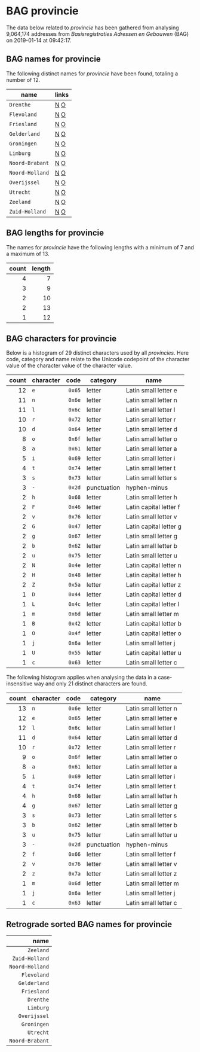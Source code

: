 # BAG provincie

The data below related to *provincie* has been gathered from analysing 9,064,174 addresses from *Basisregistraties Adressen en Gebouwen* (BAG) on 2019-01-14 at 09:42:17.


## BAG names for provincie

The following distinct names for *provincie* have been found, totaling a number of 12.

| name | links |
|---|---|
| `Drenthe` | <a target="_blank" title="Nominatim" href="https://nominatim.openstreetmap.org/search?countrycodes=NL&q=Drenthe">N</a> <a target="_blank" title="Overpass Turbo" href="https://overpass-turbo.eu/?Q=rel[admin_level=4][type=boundary][boundary=administrative][name=%22Drenthe%22];out geom;">O</a> |
| `Flevoland` | <a target="_blank" title="Nominatim" href="https://nominatim.openstreetmap.org/search?countrycodes=NL&q=Flevoland">N</a> <a target="_blank" title="Overpass Turbo" href="https://overpass-turbo.eu/?Q=rel[admin_level=4][type=boundary][boundary=administrative][name=%22Flevoland%22];out geom;">O</a> |
| `Friesland` | <a target="_blank" title="Nominatim" href="https://nominatim.openstreetmap.org/search?countrycodes=NL&q=Friesland">N</a> <a target="_blank" title="Overpass Turbo" href="https://overpass-turbo.eu/?Q=rel[admin_level=4][type=boundary][boundary=administrative][name=%22Friesland%22];out geom;">O</a> |
| `Gelderland` | <a target="_blank" title="Nominatim" href="https://nominatim.openstreetmap.org/search?countrycodes=NL&q=Gelderland">N</a> <a target="_blank" title="Overpass Turbo" href="https://overpass-turbo.eu/?Q=rel[admin_level=4][type=boundary][boundary=administrative][name=%22Gelderland%22];out geom;">O</a> |
| `Groningen` | <a target="_blank" title="Nominatim" href="https://nominatim.openstreetmap.org/search?countrycodes=NL&q=Groningen">N</a> <a target="_blank" title="Overpass Turbo" href="https://overpass-turbo.eu/?Q=rel[admin_level=4][type=boundary][boundary=administrative][name=%22Groningen%22];out geom;">O</a> |
| `Limburg` | <a target="_blank" title="Nominatim" href="https://nominatim.openstreetmap.org/search?countrycodes=NL&q=Limburg">N</a> <a target="_blank" title="Overpass Turbo" href="https://overpass-turbo.eu/?Q=rel[admin_level=4][type=boundary][boundary=administrative][name=%22Limburg%22];out geom;">O</a> |
| `Noord-Brabant` | <a target="_blank" title="Nominatim" href="https://nominatim.openstreetmap.org/search?countrycodes=NL&q=Noord-Brabant">N</a> <a target="_blank" title="Overpass Turbo" href="https://overpass-turbo.eu/?Q=rel[admin_level=4][type=boundary][boundary=administrative][name=%22Noord-Brabant%22];out geom;">O</a> |
| `Noord-Holland` | <a target="_blank" title="Nominatim" href="https://nominatim.openstreetmap.org/search?countrycodes=NL&q=Noord-Holland">N</a> <a target="_blank" title="Overpass Turbo" href="https://overpass-turbo.eu/?Q=rel[admin_level=4][type=boundary][boundary=administrative][name=%22Noord-Holland%22];out geom;">O</a> |
| `Overijssel` | <a target="_blank" title="Nominatim" href="https://nominatim.openstreetmap.org/search?countrycodes=NL&q=Overijssel">N</a> <a target="_blank" title="Overpass Turbo" href="https://overpass-turbo.eu/?Q=rel[admin_level=4][type=boundary][boundary=administrative][name=%22Overijssel%22];out geom;">O</a> |
| `Utrecht` | <a target="_blank" title="Nominatim" href="https://nominatim.openstreetmap.org/search?countrycodes=NL&q=Utrecht">N</a> <a target="_blank" title="Overpass Turbo" href="https://overpass-turbo.eu/?Q=rel[admin_level=4][type=boundary][boundary=administrative][name=%22Utrecht%22];out geom;">O</a> |
| `Zeeland` | <a target="_blank" title="Nominatim" href="https://nominatim.openstreetmap.org/search?countrycodes=NL&q=Zeeland">N</a> <a target="_blank" title="Overpass Turbo" href="https://overpass-turbo.eu/?Q=rel[admin_level=4][type=boundary][boundary=administrative][name=%22Zeeland%22];out geom;">O</a> |
| `Zuid-Holland` | <a target="_blank" title="Nominatim" href="https://nominatim.openstreetmap.org/search?countrycodes=NL&q=Zuid-Holland">N</a> <a target="_blank" title="Overpass Turbo" href="https://overpass-turbo.eu/?Q=rel[admin_level=4][type=boundary][boundary=administrative][name=%22Zuid-Holland%22];out geom;">O</a> |


## BAG lengths for provincie

The names for *provincie* have the following lengths with a minimum of 7 and a maximum of 13.

| count | length |
|--:|--:|
| 4 | 7 |
| 3 | 9 |
| 2 | 10 |
| 2 | 13 |
| 1 | 12 |


## BAG characters for provincie

Below is a histogram of 29 distinct characters used by all *provincies*. Here code, category and name relate to the Unicode codepoint of the character value of the character value of the character value.

| count | character | code | category | name |
|--:|---|--:|---|---|
| 12 | `e` | `0x65` | letter | Latin small letter e |
| 11 | `n` | `0x6e` | letter | Latin small letter n |
| 11 | `l` | `0x6c` | letter | Latin small letter l |
| 10 | `r` | `0x72` | letter | Latin small letter r |
| 10 | `d` | `0x64` | letter | Latin small letter d |
| 8 | `o` | `0x6f` | letter | Latin small letter o |
| 8 | `a` | `0x61` | letter | Latin small letter a |
| 5 | `i` | `0x69` | letter | Latin small letter i |
| 4 | `t` | `0x74` | letter | Latin small letter t |
| 3 | `s` | `0x73` | letter | Latin small letter s |
| 3 | `-` | `0x2d` | punctuation | hyphen-minus |
| 2 | `h` | `0x68` | letter | Latin small letter h |
| 2 | `F` | `0x46` | letter | Latin capital letter f |
| 2 | `v` | `0x76` | letter | Latin small letter v |
| 2 | `G` | `0x47` | letter | Latin capital letter g |
| 2 | `g` | `0x67` | letter | Latin small letter g |
| 2 | `b` | `0x62` | letter | Latin small letter b |
| 2 | `u` | `0x75` | letter | Latin small letter u |
| 2 | `N` | `0x4e` | letter | Latin capital letter n |
| 2 | `H` | `0x48` | letter | Latin capital letter h |
| 2 | `Z` | `0x5a` | letter | Latin capital letter z |
| 1 | `D` | `0x44` | letter | Latin capital letter d |
| 1 | `L` | `0x4c` | letter | Latin capital letter l |
| 1 | `m` | `0x6d` | letter | Latin small letter m |
| 1 | `B` | `0x42` | letter | Latin capital letter b |
| 1 | `O` | `0x4f` | letter | Latin capital letter o |
| 1 | `j` | `0x6a` | letter | Latin small letter j |
| 1 | `U` | `0x55` | letter | Latin capital letter u |
| 1 | `c` | `0x63` | letter | Latin small letter c |

The following histogram applies when analysing the data in a case-insensitive way and only 21 distinct characters are found.

| count | character | code | category | name |
|--:|---|--:|---|---|
| 13 | `n` | `0x6e` | letter | Latin small letter n |
| 12 | `e` | `0x65` | letter | Latin small letter e |
| 12 | `l` | `0x6c` | letter | Latin small letter l |
| 11 | `d` | `0x64` | letter | Latin small letter d |
| 10 | `r` | `0x72` | letter | Latin small letter r |
| 9 | `o` | `0x6f` | letter | Latin small letter o |
| 8 | `a` | `0x61` | letter | Latin small letter a |
| 5 | `i` | `0x69` | letter | Latin small letter i |
| 4 | `t` | `0x74` | letter | Latin small letter t |
| 4 | `h` | `0x68` | letter | Latin small letter h |
| 4 | `g` | `0x67` | letter | Latin small letter g |
| 3 | `s` | `0x73` | letter | Latin small letter s |
| 3 | `b` | `0x62` | letter | Latin small letter b |
| 3 | `u` | `0x75` | letter | Latin small letter u |
| 3 | `-` | `0x2d` | punctuation | hyphen-minus |
| 2 | `f` | `0x66` | letter | Latin small letter f |
| 2 | `v` | `0x76` | letter | Latin small letter v |
| 2 | `z` | `0x7a` | letter | Latin small letter z |
| 1 | `m` | `0x6d` | letter | Latin small letter m |
| 1 | `j` | `0x6a` | letter | Latin small letter j |
| 1 | `c` | `0x63` | letter | Latin small letter c |


## Retrograde sorted BAG names for provincie

| name | 
|--:|
| `Zeeland` |
| `Zuid-Holland` |
| `Noord-Holland` |
| `Flevoland` |
| `Gelderland` |
| `Friesland` |
| `Drenthe` |
| `Limburg` |
| `Overijssel` |
| `Groningen` |
| `Utrecht` |
| `Noord-Brabant` |
